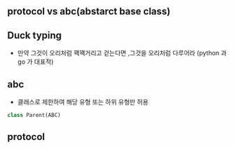 ## protocol vs abc(abstarct base class)


## Duck typing
* 만약 그것이 오리처럼 꽥꽥거리고 걷는다면 ,그것을 오리처럼 다루어라 (python 과 go 가 대표적)

## abc 
* 클래스로 제한하여 해당 유형 또는 하위 유형만 허용
```python
class Parent(ABC)
```

## protocol